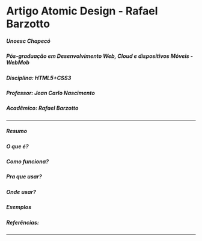 # Artigo Atomic Design - Rafael Barzotto

##### Unoesc Chapecó
##### Pós-graduação em Desenvolvimento Web, Cloud e dispositivos Móveis - WebMob
##### Disciplina: HTML5+CSS3
##### Professor: Jean Carlo Nascimento
##### Acadêmico: Rafael Barzotto
----------------

##### Resumo

##### O que é?

##### Como funciona?

##### Pra que usar?

##### Onde usar?

##### Exemplos

##### Referências:

----------------
